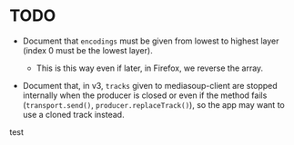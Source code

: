 # TODO


* Document that `encodings` must be given from lowest to highest layer (index 0 must be the lowest layer).
  - This is this way even if later, in Firefox, we reverse the array.

* Document that, in v3, `tracks` given to mediasoup-client are stopped internally when the producer is closed or even if the method fails (`transport.send()`, `producer.replaceTrack()`), so the app may want to use a cloned track instead.

test
